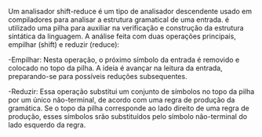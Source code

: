 Um analisador shift-reduce é um tipo de analisador descendente usado em compiladores para analisar a estrutura gramatical de uma entrada. é utilizado uma pilha para auxiliar na verificação e construção da estrutura sintática da linguagem. A análise feita com duas operações principais, empilhar (shift) e reduzir (reduce):

-Empilhar:
Nesta operação, o próximo símbolo da entrada é removido e colocado no topo da pilha. A ideia é avançar na leitura da entrada, preparando-se para possíveis reduções subsequentes.

-Reduzir:
Essa operação substitui um conjunto de símbolos no topo da pilha por um único não-terminal, de acordo com uma regra de produção da gramática. Se o topo da pilha corresponde ao lado direito de uma regra de produção, esses símbolos srão substituídos pelo símbolo não-terminal do lado esquerdo da regra.
